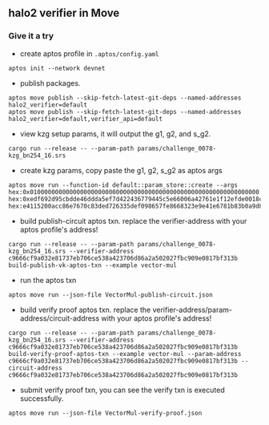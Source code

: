 ## halo2 verifier in Move


### Give it a try

- create aptos profile in `.aptos/config.yaml`

``` shell
aptos init --network devnet
```

- publish packages.

``` shell
aptos move publish --skip-fetch-latest-git-deps --named-addresses halo2_verifier=default
aptos move publish --skip-fetch-latest-git-deps --named-addresses halo2_verifier=default,verifier_api=default
```

- view kzg setup params, it will output the g1, g2, and s_g2.
```shell
cargo run --release -- --param-path params/challenge_0078-kzg_bn254_16.srs
```

- create kzg params, copy paste the g1, g2, s_g2 as aptos args
```shell
aptos move run --function-id default::param_store::create --args hex:0x0100000000000000000000000000000000000000000000000000000000000000 hex:0xedf692d95cbdde46ddda5ef7d422436779445c5e66006a42761e1f12efde0018c212f3aeb785e49712e7a9353349aaf1255dfb31b7bf60723a480d9293938e19 hex:e4115200acc86e7670c83ded726335def098657fe8668323e9e41e6781b83b0a9d83b54bbb00215323ce6d7f9d7f331a286d7707d03f7dbdd3125c6163588d13
```

- build publish-circuit aptos txn. replace the verifier-address with your aptos profile's address! 
```shell
cargo run --release -- --param-path params/challenge_0078-kzg_bn254_16.srs --verifier-address c9666cf9a032e81737eb706ce538a423706d86a2a502027fbc909e0817bf313b build-publish-vk-aptos-txn --example vector-mul
```

- run the aptos txn

```shell
aptos move run --json-file VectorMul-publish-circuit.json
```

- build verify proof aptos txn. replace the verifier-address/param-address/circuit-address with your aptos profile's address!
```shell
cargo run --release -- --param-path params/challenge_0078-kzg_bn254_16.srs --verifier-address c9666cf9a032e81737eb706ce538a423706d86a2a502027fbc909e0817bf313b build-verify-proof-aptos-txn --example vector-mul --param-address c9666cf9a032e81737eb706ce538a423706d86a2a502027fbc909e0817bf313b --circuit-address c9666cf9a032e81737eb706ce538a423706d86a2a502027fbc909e0817bf313b
```

- submit verify proof txn, you can see the verify txn is executed successfully.

```shell
aptos move run --json-file VectorMul-verify-proof.json
```
